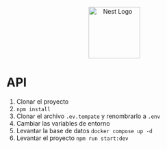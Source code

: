 <p align="center">
  <a href="http://nestjs.com/" target="blank"><img src="https://nestjs.com/img/logo-small.svg" width="120" alt="Nest Logo" /></a>
</p>

# API 

1. Clonar el proyecto
2. ```npm install```
3. Clonar el archivo ```.ev.tempate``` y renombrarlo a ```.env```
4. Cambiar las variables de entorno
5. Levantar la base de datos ```docker compose up -d```
6. Levantar el proyecto ```npm run start:dev```
